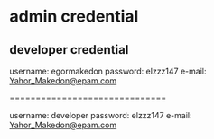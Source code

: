 # admin credential
## developer credential

username: egormakedon
password: elzzz147
e-mail: Yahor_Makedon@epam.com

==============================

username: developer
password: elzzz147
e-mail: Yahor_Makedon@epam.com